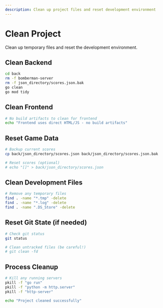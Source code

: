 ```yaml
---
description: Clean up project files and reset development environment
---
```


# Clean Project

Clean up temporary files and reset the development environment.

## Clean Backend
```bash
cd back
rm -f bomberman-server
rm -f json_directory/scores.json.bak
go clean
go mod tidy
```

## Clean Frontend
```bash
# No build artifacts to clean for frontend
echo "Frontend uses direct HTML/JS - no build artifacts"
```

## Reset Game Data
```bash
# Backup current scores
cp back/json_directory/scores.json back/json_directory/scores.json.bak 2>/dev/null || true

# Reset scores (optional)
# echo "[]" > back/json_directory/scores.json
```

## Clean Development Files
```bash
# Remove any temporary files
find . -name "*.tmp" -delete
find . -name "*.log" -delete
find . -name ".DS_Store" -delete
```

## Reset Git State (if needed)
```bash
# Check git status
git status

# Clean untracked files (be careful!)
# git clean -fd
```

## Process Cleanup
```bash
# Kill any running servers
pkill -f "go run"
pkill -f "python -m http.server"
pkill -f "http-server"

echo "Project cleaned successfully"
```
